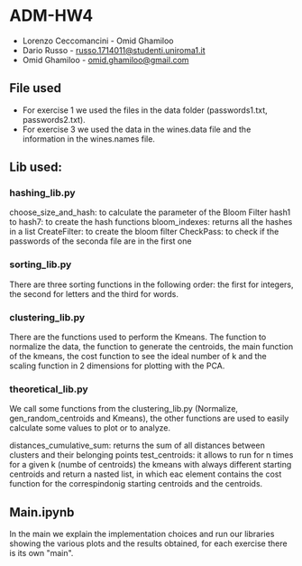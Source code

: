 # ADM-HW4

- Lorenzo Ceccomancini - Omid Ghamiloo
- Dario Russo - russo.1714011@studenti.uniroma1.it
- Omid Ghamiloo - omid.ghamiloo@gmail.com


## File used

- For exercise 1 we used the files in the data folder (passwords1.txt, passwords2.txt).
- For exercise 3 we used the data in the wines.data file and the information in the wines.names file.

## Lib used:

### hashing_lib.py
choose_size_and_hash: to calculate the parameter of the Bloom Filter
hash1 to hash7: to create the hash functions
bloom_indexes: returns all the hashes in a list
CreateFilter: to create the bloom filter
CheckPass: to check if the passwords of the seconda file are in the first one

### sorting_lib.py
There are three sorting functions in the following order: the first for integers, the second for letters and the third for words.

### clustering_lib.py
There are the functions used to perform the Kmeans.
The function to normalize the data, the function to generate the centroids, the main function of the kmeans,
the cost function to see the ideal number of k and the scaling function in 2 dimensions for plotting with the PCA.

### theoretical_lib.py
We call some functions from the clustering_lib.py (Normalize, gen_random_centroids and Kmeans), the other functions are used to easily calculate some values to plot or to analyze.

distances_cumulative_sum: returns the sum of all distances between clusters and their belonging points
test_centroids: it allows to run for n times for a given k (numbe of centroids) the kmeans with always different starting centroids and return a nasted list, in which eac element contains the cost function for the correspindonig starting centroids and the centroids.

## Main.ipynb
In the main we explain the implementation choices and run our libraries showing the various plots and the results obtained, for each exercise there is its own "main".
